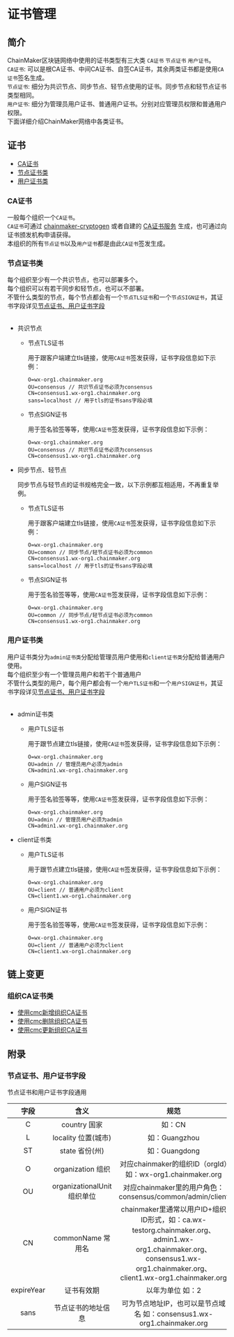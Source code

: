 # 证书管理

## 简介

ChainMaker区块链网络中使用的证书类型有三大类 `CA证书` `节点证书` `用户证书`。<br>
`CA证书`: 可以是根CA证书、中间CA证书、自签CA证书，其余两类证书都是使用`CA证书`签名生成。<br>
`节点证书`: 细分为共识节点、同步节点、轻节点使用的证书。同步节点和轻节点证书类型相同。<br>
`用户证书`: 细分为管理员用户证书、普通用户证书。分别对应管理员权限和普通用户权限。<br>
下面详细介绍ChainMaker网络中各类证书。

## 证书
- [CA证书](#rootCert)
- [节点证书类](#nodeCert)
- [用户证书类](#userCert)

<span id="rootCert"></span>
### CA证书

一般每个组织一个`CA证书`。<br>
`CA证书`可通过 [chainmaker-cryptogen](../dev/证书生成工具.md) 或者自建的 [CA证书服务](./CA证书服务.md) 生成，也可通过向证书颁发机构申请获得。<br>
本组织的所有`节点证书`以及`用户证书`都是由此`CA证书`签发生成。<br>

<span id="nodeCert"></span>
### 节点证书类

每个组织至少有一个共识节点，也可以部署多个。<br>
每个组织可以有若干同步和轻节点，也可以不部署。<br>
不管什么类型的节点，每个节点都会有一个`节点TLS证书`和一个`节点SIGN证书`，其证书字段详见[节点证书、用户证书字段](#certFields)<br><br>

- 共识节点
  - 节点TLS证书

    用于跟客户端建立tls链接，使用`CA证书`签发获得，证书字段信息如下示例：<br>
    ```shell
    O=wx-org1.chainmaker.org
    OU=consensus // 共识节点证书必须为consensus
    CN=consensus1.wx-org1.chainmaker.org
    sans=localhost // 用于tls的证书sans字段必填
    ```

  - 节点SIGN证书

    用于签名验签等等，使用`CA证书`签发获得，证书字段信息如下示例：<br>
    ```shell
    O=wx-org1.chainmaker.org
    OU=consensus // 共识节点证书必须为consensus
    CN=consensus1.wx-org1.chainmaker.org
    ```
    
- 同步节点、轻节点

  同步节点与轻节点的证书规格完全一致，以下示例都互相适用，不再重复举例。

  - 节点TLS证书

    用于跟客户端建立tls链接，使用`CA证书`签发获得，证书字段信息如下示例：<br>
    ```shell
    O=wx-org1.chainmaker.org
    OU=common // 同步节点/轻节点证书必须为common
    CN=consensus1.wx-org1.chainmaker.org
    sans=localhost // 用于tls的证书sans字段必填
    ```

  - 节点SIGN证书

    用于签名验签等等，使用`CA证书`签发获得，证书字段信息如下示例：<br>
    ```shell
    O=wx-org1.chainmaker.org
    OU=common // 同步节点/轻节点证书必须为common
    CN=consensus1.wx-org1.chainmaker.org
    ```

<span id="userCert"></span>
### 用户证书类

用户证书类分为`admin证书类`分配给管理员用户使用和`client证书类`分配给普通用户使用。<br>
每个组织至少有一个管理员用户和若干个普通用户<br>
不管什么类型的用户，每个用户都会有一个`用户TLS证书`和一个`用户SIGN证书`，其证书字段详见[节点证书、用户证书字段](#certFields)<br><br>

- admin证书类
  - 用户TLS证书

    用于跟节点建立tls链接，使用`CA证书`签发获得，证书字段信息如下示例：<br>
    ```shell
    O=wx-org1.chainmaker.org
    OU=admin // 管理员用户必须为admin
    CN=admin1.wx-org1.chainmaker.org
    ```

  - 用户SIGN证书

    用于签名验签等等，使用`CA证书`签发获得，证书字段信息如下示例：<br>
    ```shell
    O=wx-org1.chainmaker.org
    OU=admin // 管理员用户必须为admin
    CN=admin1.wx-org1.chainmaker.org
    ```
    
- client证书类
  - 用户TLS证书

    用于跟节点建立tls链接，使用`CA证书`签发获得，证书字段信息如下示例：<br>
    ```shell
    O=wx-org1.chainmaker.org
    OU=client // 普通用户必须为client
    CN=client1.wx-org1.chainmaker.org
    ```

  - 用户SIGN证书

    用于签名验签等等，使用`CA证书`签发获得，证书字段信息如下示例：<br>
    ```shell
    O=wx-org1.chainmaker.org
    OU=client // 普通用户必须为client
    CN=client1.wx-org1.chainmaker.org
    ```

## 链上变更
### 组织CA证书类
- [使用cmc新增组织CA证书](../dev/命令行工具.html#chainConfig.addOrgRootCA)
- [使用cmc删除组织CA证书](../dev/命令行工具.html#chainConfig.delOrgRootCA)
- [使用cmc更新组织CA证书](../dev/命令行工具.html#chainConfig.updateOrgRootCA)

## 附录
<span id="certFields"></span>
### 节点证书、用户证书字段

节点证书和用户证书字段通用

| 字段 | 含义 | 规范 |
| :----: | :----: | :----: |
| C | country 国家 | 如：CN |
| L | locality 位置(城市) | 如：Guangzhou |
| ST | state 省份(州) | 如：Guangdong |
| O | organization 组织 | 对应chainmaker的组织ID（orgId）如：wx-org1.chainmaker.org |
| OU | organizationalUnit 组织单位 | 对应chainmaker里的用户角色：consensus/common/admin/client |
| CN | commonName 常用名 | chainmaker里通常以用户ID+组织ID形式，如：ca.wx-testorg.chainmaker.org、admin1.wx-org1.chainmaker.org、consensus1.wx-org1.chainmaker.org、client1.wx-org1.chainmaker.org |
| expireYear | 证书有效期 | 以年为单位 如：2 |
| sans | 节点证书的地址信息 | 可为节点地址IP，也可以是节点域名 如：consensus1.wx-org1.chainmaker.org |

<br><br>